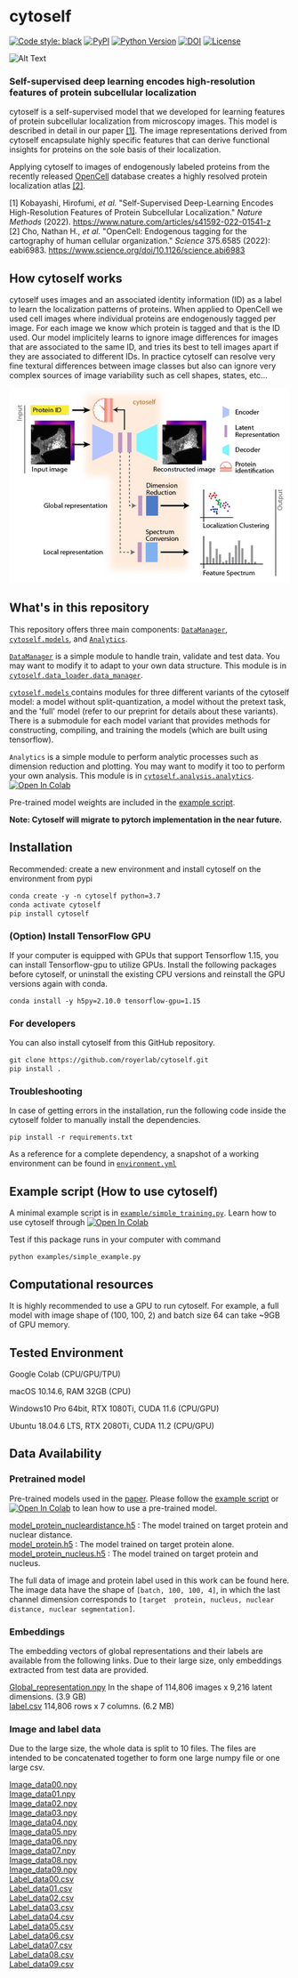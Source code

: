 # cytoself


[![Code style: black](https://img.shields.io/badge/code%20style-black-000000.svg)](https://github.com/python/black)
[![PyPI](https://img.shields.io/pypi/v/cytoself.svg)](https://pypi.org/project/cytoself)
[![Python Version](https://img.shields.io/pypi/pyversions/cytoself.svg)](https://python.org)
[![DOI](http://img.shields.io/badge/DOI-10.1101/2021.03.29.437595-B31B1B.svg)](https://doi.org/10.1101/2021.03.29.437595)
[![License](https://img.shields.io/badge/License-BSD%203--Clause-green.svg)](https://opensource.org/licenses/BSD-3-Clause)


![Alt Text](images/3DUMAP.gif)

### Self-supervised deep learning encodes high-resolution features of protein subcellular localization

cytoself is a self-supervised model that we developed for learning features of protein subcellular localization from microscopy images. 
This model is described in detail in our paper [[1]](https://www.nature.com/articles/s41592-022-01541-z).
The image representations derived from cytoself encapsulate highly specific features that can derive functional insights for 
proteins on the sole basis of their localization.

Applying cytoself to images of endogenously labeled proteins from the recently released 
[OpenCell](https://opencell.czbiohub.org) database creates a highly resolved protein localization atlas
[[2]](https://www.science.org/doi/10.1126/science.abi6983). 

[1] Kobayashi, Hirofumi, _et al._ "Self-Supervised Deep-Learning Encodes High-Resolution Features of Protein 
Subcellular Localization." _Nature Methods_ (2022).
https://www.nature.com/articles/s41592-022-01541-z <br />
[2] Cho, Nathan H., _et al._ "OpenCell: Endogenous tagging for the cartography of human cellular organization." 
_Science_ 375.6585 (2022): eabi6983.
https://www.science.org/doi/10.1126/science.abi6983


## How cytoself works
cytoself uses images and an associated identity information (ID) as a label to learn the localization patterns of proteins.
When applied to OpenCell we used cell images where individual proteins are endogenously tagged per image. For each image we know which 
protein is tagged and that is the ID used. Our model implicitely learns to ignore image differences for images that 
are associated to the same ID, and tries its best to tell images apart if they are associated to different IDs. In practice cytoself
can resolve very fine textural differences between image classes but also can ignore very complex sources of image variability 
such as cell shapes, states, etc...

![Alt Text](images/workflow.jpg)


## What's in this repository
This repository offers three main components: 
[`DataManager`](https://github.com/royerlab/cytoself/blob/df0e421aa291879275582c51119cbd0319b2a004/cytoself/data_loader/data_manager.py#L6), 
[`cytoself.models`](https://github.com/royerlab/cytoself/tree/main/cytoself/models), 
and 
[`Analytics`](https://github.com/royerlab/cytoself/blob/df0e421aa291879275582c51119cbd0319b2a004/cytoself/analysis/analytics.py#L18).

[`DataManager`](https://github.com/royerlab/cytoself/blob/df0e421aa291879275582c51119cbd0319b2a004/cytoself/data_loader/data_manager.py#L6) 
is a simple module to handle train, validate and test data. 
You may want to modify it to adapt to your own data structure.
This module is in 
[`cytoself.data_loader.data_manager`](https://github.com/royerlab/cytoself/blob/main/cytoself/data_loader/data_manager.py).

[`cytoself.models` ](https://github.com/royerlab/cytoself/tree/main/cytoself/models)
contains modules for three different variants of the cytoself model: 
a model without split-quantization, a model without the pretext task, and the 'full' model (refer to our preprint for details about these variants). 
There is a submodule for each model variant that provides methods for constructing, compiling, and training the models (which are built using tensorflow).

`Analytics` is a simple module to perform analytic processes such as dimension reduction and plotting. 
You may want to modify it too to perform your own analysis. This module is in 
[`cytoself.analysis.analytics`](https://github.com/royerlab/cytoself/blob/main/cytoself/analysis/analytics.py). 
[![Open In Colab](https://colab.research.google.com/assets/colab-badge.svg)](https://colab.research.google.com/github/royerlab/cytoself/blob/main/examples/simple_example.ipynb)

Pre-trained model weights are included in the [example script](
https://github.com/royerlab/cytoself/blob/02b52fd4c2ab0db12fbd9d68314252e63d73e2e4/examples/simple_example.py#L16-L20
).

**Note: Cytoself will migrate to pytorch implementation in the near future.**


## Installation
Recommended: create a new environment and install cytoself on the environment from pypi
```shell script
conda create -y -n cytoself python=3.7
conda activate cytoself
pip install cytoself
```

### (Option) Install TensorFlow GPU
If your computer is equipped with GPUs that support Tensorflow 1.15, you can install Tensorflow-gpu to utilize GPUs.
Install the following packages before cytoself, or uninstall the existing CPU versions and reinstall the GPU versions 
again with conda.
```shell script
conda install -y h5py=2.10.0 tensorflow-gpu=1.15
```

### For developers

You can also install cytoself from this GitHub repository.

```shell script
git clone https://github.com/royerlab/cytoself.git
pip install .
```

### Troubleshooting

In case of getting errors in the installation, run the following code inside the cytoself folder to manually install 
the dependencies.

```shell
pip install -r requirements.txt
```

As a reference for a complete dependency, a snapshot of a working environment can be found in 
[`environment.yml`](https://github.com/royerlab/cytoself/blob/main/environment.yml)


## Example script (How to use cytoself)
A minimal example script is in 
[`example/simple_training.py`](https://github.com/royerlab/cytoself/blob/main/examples/simple_example.py).
Learn how to use cytoself through 
[![Open In Colab](https://colab.research.google.com/assets/colab-badge.svg)](https://colab.research.google.com/github/royerlab/cytoself/blob/main/examples/simple_example.ipynb)

Test if this package runs in your computer with command 
```shell script
python examples/simple_example.py
```


## Computational resources
It is highly recommended to use a GPU to run cytoself. 
For example, a full model with image shape of (100, 100, 2) and batch size 64 can take ~9GB of GPU memory.


## Tested Environment
Google Colab (CPU/GPU/TPU)

macOS 10.14.6, RAM 32GB (CPU)

Windows10 Pro 64bit, RTX 1080Ti, CUDA 11.6 (CPU/GPU)

Ubuntu 18.04.6 LTS, RTX 2080Ti, CUDA 11.2 (CPU/GPU)


## Data Availability

### Pretrained model
Pre-trained models used in the [paper](https://www.nature.com/articles/s41592-022-01541-z). 
Please follow the [example script](https://github.com/royerlab/cytoself/blob/main/examples/simple_example.py) 
or [![Open In Colab](https://colab.research.google.com/assets/colab-badge.svg)](https://colab.research.google.com/github/royerlab/cytoself/blob/main/examples/simple_example.ipynb)
to lean how to use a pre-trained model.

[model_protein_nucleardistance.h5](https://drive.google.com/file/d/1gkiEMKdadOel4Xh6KoS2U603JTkZhgDw/view?usp=sharing)
: The model trained on target protein and nuclear distance. <br/>
[model_protein.h5](https://drive.google.com/file/d/1mgfWlqcS0gWtu7FrAywcwmdvme856d4v/view?usp=sharing)
: The model trained on target protein alone.  <br/>
[model_protein_nucleus.h5](https://drive.google.com/file/d/1p69hDlIw4DKeNIFhuwoLRWoOeoLDsLoB/view?usp=sharing)
: The model trained on target protein and nucleus.

The full data of image and protein label used in this work can be found here.
The image data have the shape of `[batch, 100, 100, 4]`, in which the last channel dimension corresponds to `[target 
protein, nucleus, nuclear distance, nuclear segmentation]`.


### Embeddings

The embedding vectors of global representations and their labels are available from the following links.
Due to their large size, only embeddings extracted from test data are provided.

[Global_representation.npy](https://drive.google.com/file/d/1s9TL72912HH947SFWcO6tClF91xDOEEi/view?usp=sharing)  In the shape of 114,806 images x 9,216 latent dimensions. (3.9 GB) <br/>
[label.csv](https://drive.google.com/file/d/1fl0lcrZCOkdN2vwXQSHe7i1MC04RXCiE/view?usp=sharing)  114,806 rows x 7 columns. (6.2 MB)

### Image and label data

Due to the large size, the whole data is split to 10 files. The files are intended to be concatenated together to 
form one large numpy file or one large csv.

[Image_data00.npy](https://drive.google.com/file/d/15_CHBPT-p5JG44acP6D2hKd8jAacZatp/view?usp=sharing)  
[Image_data01.npy](https://drive.google.com/file/d/1m7Cj2OALiZTIiHpvb9zFPG_I3j1wRnzK/view?usp=sharing)  
[Image_data02.npy](https://drive.google.com/file/d/17nknzqlcYO3n9bAe4FwGVPkU-mJAhQ4j/view?usp=sharing)  
[Image_data03.npy](https://drive.google.com/file/d/1vEsddF68dyOda-hwI-ptAL4vShBGl98Y/view?usp=sharing)  
[Image_data04.npy](https://drive.google.com/file/d/1aB7WaRuhobG_IDl0l_PPeSJAxCYy-Pye/view?usp=sharing)  
[Image_data05.npy](https://drive.google.com/file/d/1qb0waKcLprDtuFAdCec3WegWkmd-U45A/view?usp=sharing)  
[Image_data06.npy](https://drive.google.com/file/d/1y-1vlfZ4eNhvTvpuqTZVL8DvSwYX3CH_/view?usp=sharing)  
[Image_data07.npy](https://drive.google.com/file/d/1ejcPdh-d5lB1OcZ6x8SJx61pEUioZvB2/view?usp=sharing)  
[Image_data08.npy](https://drive.google.com/file/d/1DOicAkruNsU5F4DWLzO2QrV6xU4kuVxs/view?usp=sharing)  
[Image_data09.npy](https://drive.google.com/file/d/1a5YyHeRSRdJStG3KnFe2vsNjrsit9zbf/view?usp=sharing)  
[Label_data00.csv](https://drive.google.com/file/d/1CVwvXW2KhVBbTBixwRXIIiMhrlGDXz-4/view?usp=sharing)  
[Label_data01.csv](https://drive.google.com/file/d/1mTYe5icvWXNfY5wEsuQUhSwgtefBJpjg/view?usp=sharing)  
[Label_data02.csv](https://drive.google.com/file/d/1HckmktklyPo6qbakrwtERsCT34mRdn7l/view?usp=sharing)  
[Label_data03.csv](https://drive.google.com/file/d/1GBxDmWcl_o49i4lGujA8EgIn5G4htkBr/view?usp=sharing)  
[Label_data04.csv](https://drive.google.com/file/d/1G4FpJnlqB3ejmdw3SF2w3DFYt8Wnq0fT/view?usp=sharing)  
[Label_data05.csv](https://drive.google.com/file/d/1Vo1J09qP2TAoXwltCF84socz2TPV92JU/view?usp=sharing)  
[Label_data06.csv](https://drive.google.com/file/d/1d7gJjLTQhOw-e9KZJY9pr6KOCIN8NBvp/view?usp=sharing)  
[Label_data07.csv](https://drive.google.com/file/d/1kr5EF0RA3ZwSXmoaBFwFDVnrokh2EaOE/view?usp=sharing)  
[Label_data08.csv](https://drive.google.com/file/d/1mXyedmLezzty2LSSH3asw0LQeu-ie9mz/view?usp=sharing)  
[Label_data09.csv](https://drive.google.com/file/d/1Vdv1cD75VhvC3FdKTen-5rqLJnWpHvmb/view?usp=sharing)  
